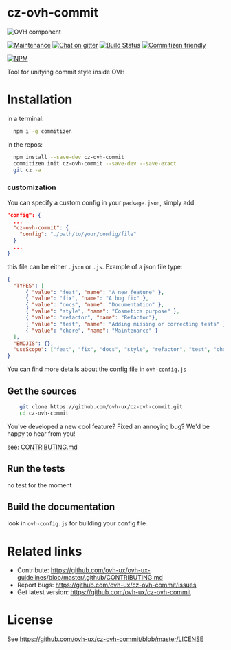 # cz-ovh-commit

![OVH component](https://user-images.githubusercontent.com/3379410/27423240-3f944bc4-5731-11e7-87bb-3ff603aff8a7.png)

[![Maintenance](https://img.shields.io/maintenance/yes/2018.svg)]() [![Chat on gitter](https://img.shields.io/gitter/room/ovh/ux.svg)](https://gitter.im/ovh/ux) [![Build Status](https://travis-ci.org/ovh-ux/cz-ovh-commit.svg)](https://travis-ci.org/ovh-ux/cz-ovh-commit) [![Commitizen friendly](https://img.shields.io/badge/commitizen-friendly-brightgreen.svg)](http://commitizen.github.io/cz-cli/)

[![NPM](https://nodei.co/npm/cz-ovh-commit.png?downloads=true&downloadRank=true&stars=true)](https://nodei.co/npm/cz-ovh-commit/)

Tool for unifying commit style inside OVH

# Installation

in a terminal:
```bash
  npm i -g commitizen
```

in the repos:
```bash
  npm install --save-dev cz-ovh-commit
  commitizen init cz-ovh-commit --save-dev --save-exact
  git cz -a
```

### customization

You can specify a custom config in your `package.json`, simply add:
```json
"config": {
  ...
  "cz-ovh-commit": {
    "config": "./path/to/your/config/file"
  }
  ...
}
```

this file can be either `.json` or `.js`.
Example of a json file type:
```json
{
  "TYPES": [
      { "value": "feat", "name": "A new feature" },
      { "value": "fix", "name": "A bug fix" },
      { "value": "docs", "name": "Documentation" },
      { "value": "style", "name": "Cosmetics purpose" },
      { "value": "refactor", "name": "Refactor"},
      { "value": "test", "name": "Adding missing or correcting tests" },
      { "value": "chore", "name": "Maintenance" }
  ],
  "EMOJIS": {},
  "useScope": ["feat", "fix", "docs", "style", "refactor", "test", "chore"]
}
```
You can find more details about the config file in `ovh-config.js`

## Get the sources

```bash
    git clone https://github.com/ovh-ux/cz-ovh-commit.git
    cd cz-ovh-commit
```

You've developed a new cool feature? Fixed an annoying bug? We'd be happy
to hear from you!

see: [CONTRIBUTING.md](https://github.com/ovh-ux/cz-ovh-commit/blob/master/.github/CONTRIBUTING.md)

## Run the tests

no test for the moment

## Build the documentation

look in `ovh-config.js` for building your config file

# Related links

 * Contribute: https://github.com/ovh-ux/ovh-ux-guidelines/blob/master/.github/CONTRIBUTING.md
 * Report bugs: https://github.com/ovh-ux/cz-ovh-commit/issues
 * Get latest version: https://github.com/ovh-ux/cz-ovh-commit

# License

See https://github.com/ovh-ux/cz-ovh-commit/blob/master/LICENSE
